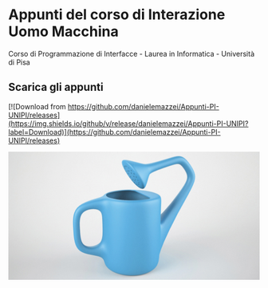 # Appunti del corso di Interazione Uomo Macchina
Corso di Programmazione di Interfacce - Laurea in Informatica - Università di Pisa

## Scarica gli appunti
[![Download from https://github.com/danielemazzei/Appunti-PI-UNIPI/releases](https://img.shields.io/github/v/release/danielemazzei/Appunti-PI-UNIPI?label=Download)](https://github.com/danielemazzei/Appunti-PI-UNIPI/releases)

![alt text](https://github.com/Gethseman/Appunti-PI-2019-20/blob/master/background.png)
